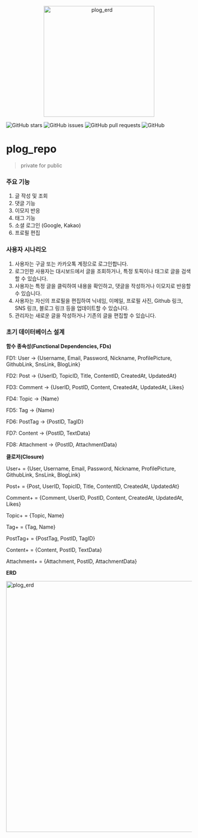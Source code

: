 <p align="center">
  <img width="300" alt="plog_erd" src="https://github.com/christopher3810/plog_repo/assets/61622657/9707f5bf-1470-4c19-a779-1d4089b1a3a1">
</p>

![GitHub stars](https://img.shields.io/github/stars/christopher3810/plog_repo?style=social) ![GitHub issues](https://img.shields.io/github/issues/christopher3810/plog_repo) ![GitHub pull requests](https://img.shields.io/github/issues-pr/christopher3810/plog_repo) ![GitHub](https://img.shields.io/github/license/christopher3810/plog_repo)


# plog_repo
>private for public 

### 주요 기능

1. 글 작성 및 조회
2. 댓글 기능
3. 이모지 반응
4. 태그 기능
5. 소셜 로그인 (Google, Kakao)
6. 프로필 편집

### 사용자 시나리오
1. 사용자는 구글 또는 카카오톡 계정으로 로그인합니다.
2. 로그인한 사용자는 대시보드에서 글을 조회하거나, 특정 토픽이나 태그로 글을 검색할 수 있습니다.
3. 사용자는 특정 글을 클릭하여 내용을 확인하고, 댓글을 작성하거나 이모지로 반응할 수 있습니다.
4. 사용자는 자신의 프로필을 편집하여 닉네임, 이메일, 프로필 사진, Github 링크, SNS 링크, 블로그 링크 등을 업데이트할 수 있습니다.
5. 관리자는 새로운 글을 작성하거나 기존의 글을 편집할 수 있습니다.

### 초기 데이터베이스 설계
**함수 종속성(Functional Dependencies, FDs)**

FD1: User -> {Username, Email, Password, Nickname, ProfilePicture, GithubLink, SnsLink, BlogLink}

FD2: Post -> {UserID, TopicID, Title, ContentID, CreatedAt, UpdatedAt}

FD3: Comment -> {UserID, PostID, Content, CreatedAt, UpdatedAt, Likes}

FD4: Topic -> {Name}

FD5: Tag -> {Name}

FD6: PostTag -> {PostID, TagID}

FD7: Content -> {PostID, TextData}

FD8: Attachment -> {PostID, AttachmentData}

**클로저(Closure)**

User+ = {User, Username, Email, Password, Nickname, ProfilePicture, GithubLink, SnsLink, BlogLink}

Post+ = {Post, UserID, TopicID, Title, ContentID, CreatedAt, UpdatedAt}

Comment+ = {Comment, UserID, PostID, Content, CreatedAt, UpdatedAt, Likes}

Topic+ = {Topic, Name}

Tag+ = {Tag, Name}

PostTag+ = {PostTag, PostID, TagID}

Content+ = {Content, PostID, TextData}

Attachment+ = {Attachment, PostID, AttachmentData}

**ERD**

<img width="679" alt="plog_erd" src="https://github.com/christopher3810/plog_repo/assets/61622657/e3d05b3f-d962-4497-9091-5ac5776dfab1">
